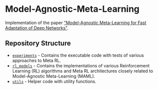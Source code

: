 # Model-Agnostic-Meta-Learning

Implementation of the paper ["Model-Agnostic Meta-Learning for Fast Adaptation of Deep Networks"](https://arxiv.org/abs/1703.03400).

## Repository Structure

- [`experiments`](https://github.com/RelentlessViper/Model-Agnostic-Meta-Learning/tree/main/experiments) - Contains the executable code with tests of various approaches to Meta RL.
- [`rl_models`](https://github.com/RelentlessViper/Model-Agnostic-Meta-Learning/tree/main/rl_models) - Contains the implementations of various Reinforcement Learning (RL) algorithms and Meta RL architectures closely related to Model-Agnostic Meta-Learning (MAML).
- [`utils`](https://github.com/RelentlessViper/Model-Agnostic-Meta-Learning/tree/main/utils) - Helper code with utility functions.
